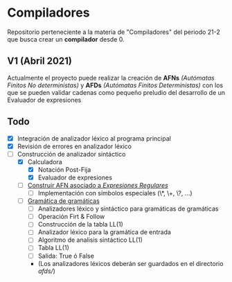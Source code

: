 # Compiladores
Repositorio perteneciente a la materia de "Compiladores" del periodo 21-2 que busca crear un **compilador** desde 0.

## V1 (Abril 2021)
Actualmente el proyecto puede realizar la creación de **AFNs** *(Autómatas Finitos No deterministas)* y **AFDs** *(Autómatas Finitos Deterministas)* con los que se pueden validar cadenas como pequeño preludio del desarrollo de un Evaluador de expresiones

## Todo
- [x] Integración de analizador léxico al programa principal
- [x] Revisión de errores en analizador léxico
- [ ] Construcción de analizador sintáctico
  - [x] Calculadora
    - [x] Notación Post-Fija
    - [x] Evaluador de expresiones
  - [ ] [Construir AFN asociado a *Expresiones Regulares*](https://drive.google.com/file/d/1nMw-Tmyvoyn0qH-aouC0-bm3Lay4z5UF/view)
    - [ ] Implementación con símbolos especiales (\\*, \\+, \\?, ...)
  - [ ] [Gramática de gramáticas](https://drive.google.com/file/d/1mlB4ACLrKcQ8D-cdlvT9GMHLGt77AhMO/view)
    - [ ] Analizadores léxico y sintáctico para gramáticas de gramáticas
    - [ ] Operación Firt & Follow
    - [ ] Construcción de la tabla LL(1)
    - [ ] Analizador léxico para la gramática de entrada
    - [ ] Algoritmo de analisis sintáctico LL(1)
    - [ ] Tabla LL(1)
    - [ ] Salida: True ó False
    - (Los analizadores léxicos deberán ser guardados en el directorio *afds/*)